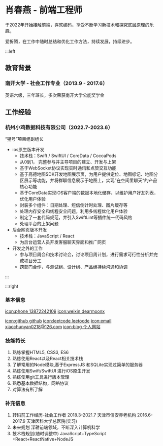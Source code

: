 # 肖春燕 - 前端工程师

于2022年开始接触前端，喜欢编码，享受不断学习新技术和探究底层原理的乐趣。

爱折腾，在工作中随时总结和优化工作方法，持续发展，持续进步。

:::left

## 教育背景

### 南开大学 - 社会工作专业（2013.9 - 2017.6）

英语六级，三年班长，多次荣获南开大学公能奖学金

## 工作经验

### 杭州小鸡数据科技有限公司（2022.7-2023.6）

“猩号”项目组副组长

- ios原生版本开发
	- 技术栈：Swift / SwiftUI / CoreData / CocoaPods
  - 从0到1， 完整参与并主导项目的建立、开发与上架
  - 基于WebSocket协议实现实时通讯和点赞交互功能
  - 基于高德地图SDK开发地图展示页，为用户提供定位、地图标记、地图分区展示等功能，并将群聊信息展示于地图上，实现”在空间里聊天“的产品核心功能
  - 基于CoreData实现iOS客户端的数据本地化储存，以维护用户好友列表，优化用户体验
  - 封装多个组件：日期处理、短信倒计时处理、图片缓存等
  - 处理内存安全和线程安全问题，利用多线程优化用户体验
  - 制定了一套代码规范，并引入SwiftLint等插件统一代码风格
  - 处理平台的上架问题
- 后台网页版本开发
	- 技术栈：JavaScript / React
  - 为后台运营人员开发客服聊天界面和推广网页
- 开发之外的工作
	- 参与项目周会和技术讨论会，讨论项目周计划，进行需求可行性分析并完成项目分工
  - 跨部门合作，与测试组、设计组、产品组持续沟通和协调
    

:::

:::right

### 基本信息
[icon:phone 13872242109]()
[icon:weixin dearmoonx]()

[icon:github github](https://github.com/mymoonddd)
[icon:leetcode leetocde](https://leetcode.com/mymoonddd/)
[icon:email xiaochunyan0218@126.com](mailto:xiaochunyan0218@126.com)
[icon:blog 个人网站](http://xiaochunyan.tech)

### 技能特长

1. 熟练掌握HTML5, CSS3, ES6
2. 熟练使用React以及React相关技术栈
4. 了解常用的Node模块,基于ExpressJS
和SQLite实现过简单的服务器
5. 熟练使用Swift/SwiftUI
进行iOS原生开发
6. 熟练使用git工具进行版本管理
7. 熟悉基本数据结构，网络协议
8. 对算法有所了解

### 补充信息
1. 转码前工作经历-社会工作者
	2018.3-2021.7
  天津市信安养老机构 
  2016.6-2017.9
  天津医科大学总医院(实习) 
2. 未来规划
	深耕前端领域，不断深入计算机科学
3. 技术栈规划(随时调整中)
  JavaScript+TypeScript
  +React+ReactNative+NodeJS